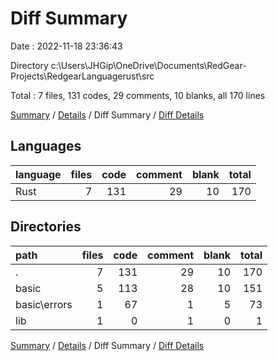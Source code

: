 # Diff Summary

Date : 2022-11-18 23:36:43

Directory c:\\Users\\JHGip\\OneDrive\\Documents\\RedGear-Projects\\RedgearLanguagerust\\src

Total : 7 files,  131 codes, 29 comments, 10 blanks, all 170 lines

[Summary](results.md) / [Details](details.md) / Diff Summary / [Diff Details](diff-details.md)

## Languages
| language | files | code | comment | blank | total |
| :--- | ---: | ---: | ---: | ---: | ---: |
| Rust | 7 | 131 | 29 | 10 | 170 |

## Directories
| path | files | code | comment | blank | total |
| :--- | ---: | ---: | ---: | ---: | ---: |
| . | 7 | 131 | 29 | 10 | 170 |
| basic | 5 | 113 | 28 | 10 | 151 |
| basic\\errors | 1 | 67 | 1 | 5 | 73 |
| lib | 1 | 0 | 1 | 0 | 1 |

[Summary](results.md) / [Details](details.md) / Diff Summary / [Diff Details](diff-details.md)